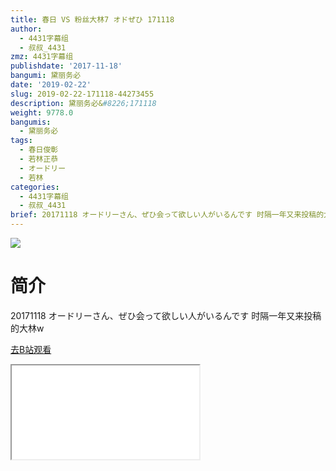 ```yaml
---
title: 春日 VS 粉丝大林7 オドぜひ 171118
author:
  - 4431字幕组
  - 叔叔_4431
zmz: 4431字幕组
publishdate: '2017-11-18'
bangumi: 黛丽务必
date: '2019-02-22'
slug: 2019-02-22-171118-44273455
description: 黛丽务必&#8226;171118
weight: 9778.0
bangumis:
  - 黛丽务必
tags:
  - 春日俊彰
  - 若林正恭
  - オードリー
  - 若林
categories:
  - 4431字幕组
  - 叔叔_4431
brief: 20171118 オードリーさん、ぜひ会って欲しい人がいるんです 时隔一年又来投稿的大林w
---
```

![](https://i.imgur.com/qo4kfcS.jpg)
# 简介  
20171118 オードリーさん、ぜひ会って欲しい人がいるんです
时隔一年又来投稿的大林w  

[去B站观看](https://www.bilibili.com/video/av44273455/)
<div class ="resp-container"><iframe class="testiframe" src="//player.bilibili.com/player.html?aid=44273455"", scrolling="no", allowfullscreen="true" > </iframe></div> 
